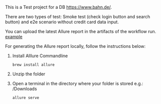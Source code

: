 This is a Test project for a DB https://www.bahn.de/. 

There are two types of test: 
Smoke test (check login button and search button) and e2e scenario without credit card data input.

You can upload the latest Allure report in the artifacts of the workflow run. [example](https://leontievna.github.io/UIAutomationDB/67/)

For generating the Allure report locally, follow the instructions below:

1. Install Alllure Commandline

    ```brew install allure```
2. Unzip the folder

3. Open a terminal in the directory where your folder is stored e.g.:  /Downloads
    
    ```allure serve```